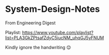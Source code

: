 # System-Design-Notes
From Engineering Digest

Playlist: https://www.youtube.com/playlist?list=PLA3GkZPtsafZdyC5iucNM_uhqGJ5yFNUM

Kindly ignore the handwriting 😌
